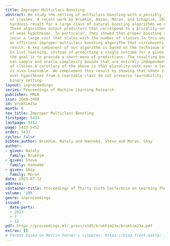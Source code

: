 ```yaml
---
title: Improper Multiclass Boosting
abstract: We study the setting of multiclass boosting with a possibly large number
  of classes. A recent work by Brukhim, Hazan, Moran, and Schapire, 2021, proved a
  hardness result for a large class of natural boosting algorithms we call proper.
  These algorithms output predictors that correspond to a plurality-vote aggregation
  of weak hypotheses. In particular, they showed that proper boosting algorithms must
  incur a large cost that scales with the number of classes.In this work we propose
  an efficient improper multiclass boosting algorithm that circumvents this hardness
  result. A key component of our algorithm is based on the technique of list learning.
  In list learning, instead of predicting a single outcome for a given unseen input,
  the goal is to provide a short menu of predictions. The resulting boosting algorithm
  has sample and oracle complexity bounds that are entirely independent of the number
  of classes.A corollary of the above is that plurality-vote over a learnable class
  is also learnable. We complement this result by showing that other simple aggregations
  over hypotheses from a learnable class do not preserve learnability, unlike in the
  binary setting.
layout: inproceedings
series: Proceedings of Machine Learning Research
publisher: PMLR
issn: 2640-3498
id: brukhim23a
month: 0
tex_title: Improper Multiclass Boosting
firstpage: 5433
lastpage: 5452
page: 5433-5452
order: 5433
cycles: false
bibtex_author: Brukhim, Nataly and Hanneke, Steve and Moran, Shay
author:
- given: Nataly
  family: Brukhim
- given: Steve
  family: Hanneke
- given: Shay
  family: Moran
date: 2023-07-12
address: 
container-title: Proceedings of Thirty Sixth Conference on Learning Theory
volume: '195'
genre: inproceedings
issued:
  date-parts:
  - 2023
  - 7
  - 12
pdf: https://proceedings.mlr.press/v195/brukhim23a/brukhim23a.pdf
extras: []
# Format based on Martin Fenner's citeproc: https://blog.front-matter.io/posts/citeproc-yaml-for-bibliographies/
---
```

